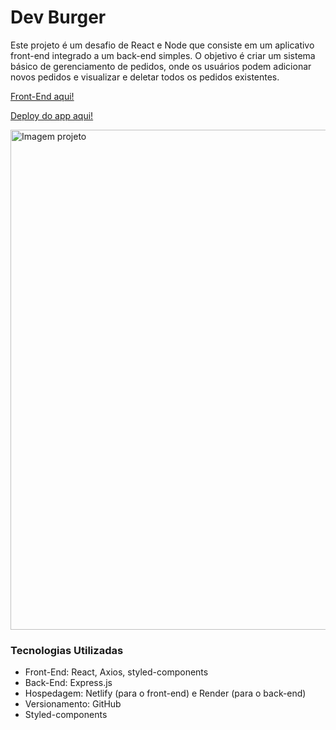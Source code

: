 <h1>Dev Burger</h1>
<p>Este projeto é um desafio de React e Node que consiste em um aplicativo front-end integrado a um back-end simples. O objetivo é criar um sistema básico de gerenciamento de pedidos, onde os usuários podem adicionar novos pedidos e visualizar e deletar todos os pedidos existentes.</p>

<a href="https://github.com/JeffDevBr/devclub-react-front/tree/main"> Front-End aqui! </a>

<a href="https://devclub-burger-order.netlify.app/">Deploy do app aqui!</a>


<img width="800px" src="https://raw.githubusercontent.com/JeffDevBr/devclub-react-nodejs/af3e7c3762e4644f5f88e4ceef1ef5a3c75953eb/src/assets/projeto.png" alt="Imagem projeto" />


  <h3>Tecnologias Utilizadas</h3>
  <ul>
    <li>Front-End: React, Axios, styled-components</li>
    <li>Back-End: Express.js</li>
    <li>Hospedagem: Netlify (para o front-end) e Render (para o back-end)</li>
    <li>Versionamento: GitHub</li>
    <li>Styled-components</li>
  </ul>
